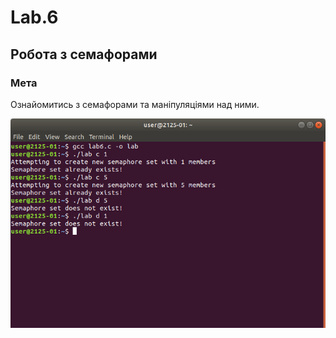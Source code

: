 # Lab.6
## Робота з семафорами
### Мета
Ознайомитись з семафорами та маніпуляціями над ними.


![terminal1](Screenshot%20from%202018-05-21%2013-42-57.png)
